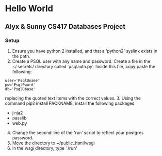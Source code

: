 # Hello World
## Alyx & Sunny CS417 Databases Project

### Setup
1. Ensure you have python 2 installed, and that a 'python2' syslink exists in the path.
2. Create a PSQL user with any name and password. Create a file in the ~/.secrets/ directory called 'psqlauth.py'. Inside this file, copy paste the following:
```
user='PsqlUname'
pw='PsqlPword'
db='PsqlDbase'
```
replacing the quoted text items with the correct values.
3. Using the command pip2 install PACKNAME, install the following packages
  * jinja2
  * passlib
  * web.py
4. Change the second line of the 'run' script to reflect your postgres password.
5. Move the directory to ~/public_html/wsgi
6. In the wsgi directory, type './run'
